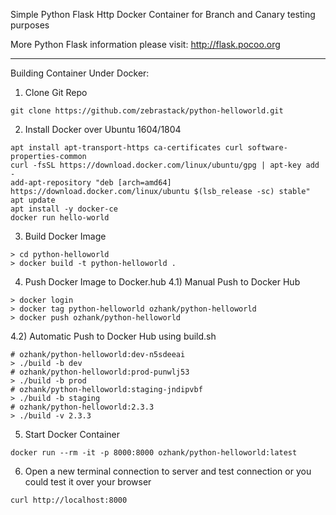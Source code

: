 Simple Python Flask Http Docker Container for Branch and Canary testing purposes

More Python Flask information please visit: http://flask.pocoo.org

- - -

Building Container Under Docker:
1) Clone Git Repo
```
git clone https://github.com/zebrastack/python-helloworld.git
```

2) Install Docker over Ubuntu 1604/1804
```
apt install apt-transport-https ca-certificates curl software-properties-common
curl -fsSL https://download.docker.com/linux/ubuntu/gpg | apt-key add -
add-apt-repository "deb [arch=amd64] https://download.docker.com/linux/ubuntu $(lsb_release -sc) stable"
apt update
apt install -y docker-ce
docker run hello-world
```

3) Build Docker Image
```
> cd python-helloworld
> docker build -t python-helloworld .
```

4) Push Docker Image to Docker.hub
4.1) Manual Push to Docker Hub
```
> docker login
> docker tag python-helloworld ozhank/python-helloworld
> docker push ozhank/python-helloworld
```

4.2) Automatic Push to Docker Hub using build.sh
```
# ozhank/python-helloworld:dev-n5sdeeai
> ./build -b dev
# ozhank/python-helloworld:prod-punwlj53
> ./build -b prod
# ozhank/python-helloworld:staging-jndipvbf
> ./build -b staging
# ozhank/python-helloworld:2.3.3
> ./build -v 2.3.3
```

5) Start Docker Container
```
docker run --rm -it -p 8000:8000 ozhank/python-helloworld:latest
```

6) Open a new terminal connection to server and test connection or you could test it over your browser
```
curl http://localhost:8000
````
